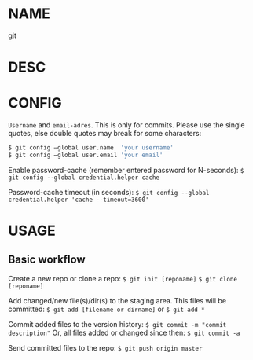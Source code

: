 # NAME
git


# DESC


# CONFIG

`Username` and `email-adres`. This is only for commits. Please use the single quotes, else double quotes may break for some characters:
```sh
$ git config –global user.name  'your username'
$ git config –global user.email 'your email'
```

Enable password-cache (remember entered password for N-seconds):
`$ git config --global credential.helper cache`

Password-cache timeout (in seconds):
`$ git config --global credential.helper 'cache --timeout=3600'`


# USAGE

## Basic workflow

Create a new repo or clone a repo:
`$ git init [reponame]`
`$ git clone [reponame]`

Add changed/new file(s)/dir(s) to the staging area. This files will be committed:
`$ git add [filename or dirname]`
or
`$ git add *`

Commit added files to the version history:
`$ git commit -m "commit description"`
Or, all files added or changed since then:
`$ git commit -a`

Send committed files to the repo:
`$ git push origin master`



